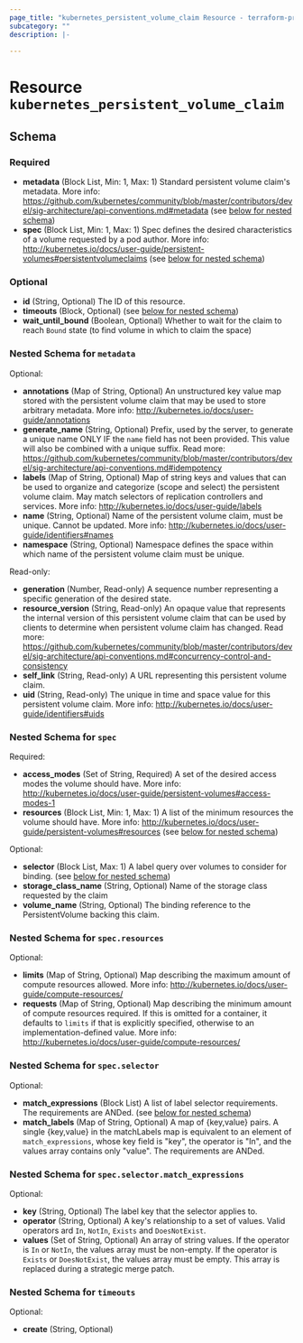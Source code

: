 ```yaml
---
page_title: "kubernetes_persistent_volume_claim Resource - terraform-provider-kubernetes"
subcategory: ""
description: |-
  
---
```


# Resource `kubernetes_persistent_volume_claim`





## Schema

### Required

- **metadata** (Block List, Min: 1, Max: 1) Standard persistent volume claim's metadata. More info: https://github.com/kubernetes/community/blob/master/contributors/devel/sig-architecture/api-conventions.md#metadata (see [below for nested schema](#nestedblock--metadata))
- **spec** (Block List, Min: 1, Max: 1) Spec defines the desired characteristics of a volume requested by a pod author. More info: http://kubernetes.io/docs/user-guide/persistent-volumes#persistentvolumeclaims (see [below for nested schema](#nestedblock--spec))

### Optional

- **id** (String, Optional) The ID of this resource.
- **timeouts** (Block, Optional) (see [below for nested schema](#nestedblock--timeouts))
- **wait_until_bound** (Boolean, Optional) Whether to wait for the claim to reach `Bound` state (to find volume in which to claim the space)

<a id="nestedblock--metadata"></a>
### Nested Schema for `metadata`

Optional:

- **annotations** (Map of String, Optional) An unstructured key value map stored with the persistent volume claim that may be used to store arbitrary metadata. More info: http://kubernetes.io/docs/user-guide/annotations
- **generate_name** (String, Optional) Prefix, used by the server, to generate a unique name ONLY IF the `name` field has not been provided. This value will also be combined with a unique suffix. Read more: https://github.com/kubernetes/community/blob/master/contributors/devel/sig-architecture/api-conventions.md#idempotency
- **labels** (Map of String, Optional) Map of string keys and values that can be used to organize and categorize (scope and select) the persistent volume claim. May match selectors of replication controllers and services. More info: http://kubernetes.io/docs/user-guide/labels
- **name** (String, Optional) Name of the persistent volume claim, must be unique. Cannot be updated. More info: http://kubernetes.io/docs/user-guide/identifiers#names
- **namespace** (String, Optional) Namespace defines the space within which name of the persistent volume claim must be unique.

Read-only:

- **generation** (Number, Read-only) A sequence number representing a specific generation of the desired state.
- **resource_version** (String, Read-only) An opaque value that represents the internal version of this persistent volume claim that can be used by clients to determine when persistent volume claim has changed. Read more: https://github.com/kubernetes/community/blob/master/contributors/devel/sig-architecture/api-conventions.md#concurrency-control-and-consistency
- **self_link** (String, Read-only) A URL representing this persistent volume claim.
- **uid** (String, Read-only) The unique in time and space value for this persistent volume claim. More info: http://kubernetes.io/docs/user-guide/identifiers#uids


<a id="nestedblock--spec"></a>
### Nested Schema for `spec`

Required:

- **access_modes** (Set of String, Required) A set of the desired access modes the volume should have. More info: http://kubernetes.io/docs/user-guide/persistent-volumes#access-modes-1
- **resources** (Block List, Min: 1, Max: 1) A list of the minimum resources the volume should have. More info: http://kubernetes.io/docs/user-guide/persistent-volumes#resources (see [below for nested schema](#nestedblock--spec--resources))

Optional:

- **selector** (Block List, Max: 1) A label query over volumes to consider for binding. (see [below for nested schema](#nestedblock--spec--selector))
- **storage_class_name** (String, Optional) Name of the storage class requested by the claim
- **volume_name** (String, Optional) The binding reference to the PersistentVolume backing this claim.

<a id="nestedblock--spec--resources"></a>
### Nested Schema for `spec.resources`

Optional:

- **limits** (Map of String, Optional) Map describing the maximum amount of compute resources allowed. More info: http://kubernetes.io/docs/user-guide/compute-resources/
- **requests** (Map of String, Optional) Map describing the minimum amount of compute resources required. If this is omitted for a container, it defaults to `limits` if that is explicitly specified, otherwise to an implementation-defined value. More info: http://kubernetes.io/docs/user-guide/compute-resources/


<a id="nestedblock--spec--selector"></a>
### Nested Schema for `spec.selector`

Optional:

- **match_expressions** (Block List) A list of label selector requirements. The requirements are ANDed. (see [below for nested schema](#nestedblock--spec--selector--match_expressions))
- **match_labels** (Map of String, Optional) A map of {key,value} pairs. A single {key,value} in the matchLabels map is equivalent to an element of `match_expressions`, whose key field is "key", the operator is "In", and the values array contains only "value". The requirements are ANDed.

<a id="nestedblock--spec--selector--match_expressions"></a>
### Nested Schema for `spec.selector.match_expressions`

Optional:

- **key** (String, Optional) The label key that the selector applies to.
- **operator** (String, Optional) A key's relationship to a set of values. Valid operators ard `In`, `NotIn`, `Exists` and `DoesNotExist`.
- **values** (Set of String, Optional) An array of string values. If the operator is `In` or `NotIn`, the values array must be non-empty. If the operator is `Exists` or `DoesNotExist`, the values array must be empty. This array is replaced during a strategic merge patch.




<a id="nestedblock--timeouts"></a>
### Nested Schema for `timeouts`

Optional:

- **create** (String, Optional)


